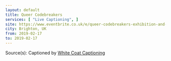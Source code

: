 ```yaml
---
layout: default
title: Queer Codebreakers
services: [ "Live Captioning", ]
site: https://www.eventbrite.co.uk/e/queer-codebreakers-exhibition-and-talk-tickets-54891136868
city: Brighton, UK
from: 2019-02-17
to: 2019-02-17
---
```


Source(s): Captioned by [White Coat Captioning](http://www.whitecoatcaptioning.com/)
